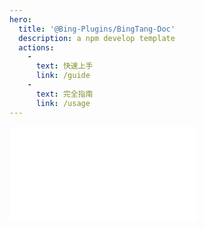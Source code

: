 ```yaml
---
hero:
  title: '@Bing-Plugins/BingTang-Doc'
  description: a npm develop template
  actions:
    - 
      text: 快速上手
      link: /guide
    - 
      text: 完全指南
      link: /usage
---
```


<embed src="../README.md"></embed>
